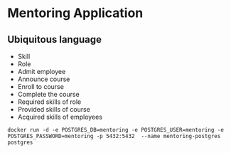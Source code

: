 # Mentoring Application

## Ubiquitous language

* Skill
* Role
* Admit employee
* Announce course
* Enroll to course
* Complete the course
* Required skills of role
* Provided skills of course
* Acquired skills of employees

```shell
docker run -d -e POSTGRES_DB=mentoring -e POSTGRES_USER=mentoring -e POSTGRES_PASSWORD=mentoring -p 5432:5432  --name mentoring-postgres postgres
```